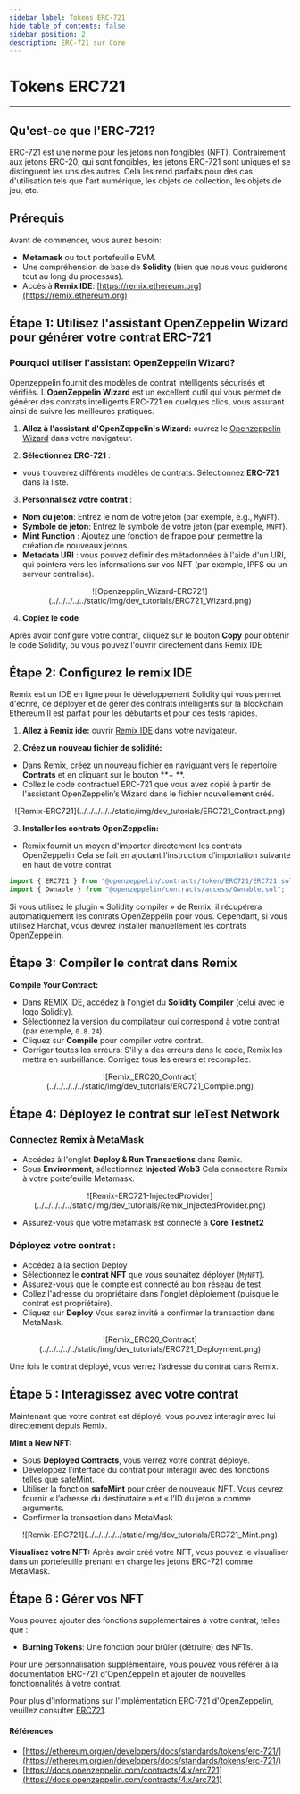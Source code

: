 ```yaml
---
sidebar_label: Tokens ERC-721
hide_table_of_contents: false
sidebar_position: 2
description: ERC-721 sur Core
---
```


# Tokens ERC721

---

## Qu'est-ce que l'ERC-721?

ERC-721 est une norme pour les jetons non fongibles (NFT). Contrairement aux jetons ERC-20, qui sont fongibles, les jetons ERC-721 sont uniques et se distinguent les uns des autres. Cela les rend parfaits pour des cas d'utilisation tels que l'art numérique, les objets de collection, les objets de jeu, etc.

## Prérequis

Avant de commencer, vous aurez besoin:

- **Metamask** ou tout portefeuille EVM.
- Une compréhension de base de **Solidity** (bien que nous vous guiderons tout au long du processus).
- Accès à **Remix IDE**: [https://remix.ethereum.org](https://remix.ethereum.org)

## Étape 1: Utilisez l'assistant OpenZeppelin Wizard pour générer votre contrat ERC-721

### Pourquoi utiliser l'assistant OpenZeppelin Wizard?

Openzeppelin fournit des modèles de contrat intelligents sécurisés et vérifiés. L'**OpenZeppelin Wizard** est un excellent outil qui vous permet de générer des contrats intelligents ERC-721 en quelques clics, vous assurant ainsi de suivre les meilleures pratiques.

1. **Allez à l'assistant d'OpenZeppelin's Wizard:** ouvrez le [Openzeppelin Wizard](https://wizard.openzeppelin.com/#erc721) dans votre navigateur.

2. **Sélectionnez ERC-721** :

- vous trouverez différents modèles de contrats. Sélectionnez **ERC-721** dans la liste.

3. **Personnalisez votre contrat** :

- **Nom du jeton**: Entrez le nom de votre jeton (par exemple, e.g., `MyNFT`).
- **Symbole de jeton**: Entrez le symbole de votre jeton (par exemple, `MNFT`).
- **Mint Function** : Ajoutez une fonction de frappe pour permettre la création de nouveaux jetons.
- **Metadata URI** : vous pouvez définir des métadonnées à l'aide d'un URI, qui pointera vers les informations sur vos NFT (par exemple, IPFS ou un serveur centralisé).

<p align="center">
![Openzepplin_Wizard-ERC721](../../../../../static/img/dev_tutorials/ERC721_Wizard.png)
</p>

4. **Copiez le code**

Après avoir configuré votre contrat, cliquez sur le bouton **Copy** pour obtenir le code Solidity, ou vous pouvez l'ouvrir directement dans Remix IDE

## Étape 2: Configurez le remix IDE

Remix est un IDE en ligne pour le développement Solidity qui vous permet d'écrire, de déployer et de gérer des contrats intelligents sur la blockchain Ethereum Il est parfait pour les débutants et pour des tests rapides.

1. **Allez à Remix ide:** ouvrir [Remix IDE](https://remix.ethereum.org/) dans votre navigateur.

2. **Créez un nouveau fichier de solidité:**

- Dans Remix, créez un nouveau fichier en naviguant vers le répertoire **Contrats** et en cliquant sur le bouton **+ **.
- Collez le code contractuel ERC-721 que vous avez copié à partir de l'assistant OpenZeppelin’s Wizard dans le fichier nouvellement créé.

<p align="center">
![Remix-ERC721](../../../../../static/img/dev_tutorials/ERC721_Contract.png)
</p>

3. **Installer les contrats OpenZeppelin:** 

- Remix fournit un moyen d'importer directement les contrats OpenZeppelin Cela se fait en ajoutant l’instruction d’importation suivante en haut de votre contrat

```javascript
import { ERC721 } from "@openzeppelin/contracts/token/ERC721/ERC721.sol";
import { Ownable } from "@openzeppelin/contracts/access/Ownable.sol";
```

Si vous utilisez le plugin « Solidity compiler » de Remix, il récupérera automatiquement les contrats OpenZeppelin pour vous. Cependant, si vous utilisez Hardhat, vous devrez installer manuellement les contrats OpenZeppelin.

## Étape 3: Compiler le contrat dans Remix

**Compile Your Contract:**

- Dans REMIX IDE, accédez à l'onglet du  **Solidity Compiler** (celui avec le logo Solidity).
- Sélectionnez la version du compilateur qui correspond à votre contrat (par exemple, `0.8.24`).
- Cliquez sur **Compile** pour compiler votre contrat.
- Corriger toutes les erreurs: S'il y a des erreurs dans le code, Remix les mettra en surbrillance. Corrigez tous les ereurs et recompilez.

<p align="center">
![Remix_ERC20_Contract](../../../../../static/img/dev_tutorials/ERC721_Compile.png)
</p>

## Étape 4: Déployez le contrat sur leTest Network

### Connectez Remix à MetaMask

- Accédez à l'onglet **Deploy & Run Transactions** dans Remix.
- Sous **Environment**, sélectionnez **Injected Web3** Cela connectera Remix à votre portefeuille Metamask.

<p align="center">
![Remix-ERC721-InjectedProvider](../../../../../static/img/dev_tutorials/Remix_InjectedProvider.png)
</p>

- Assurez-vous que votre métamask est connecté à **Core Testnet2**

### **Déployez votre contrat** :

- Accédez à la section Deploy
- Sélectionnez le **contrat NFT** que vous souhaitez déployer (`MyNFT`).
- Assurez-vous que le compte est connecté au bon réseau de test.
- Collez l'adresse du propriétaire dans l'onglet déploiement (puisque le contrat est propriétaire).
- Cliquez sur **Deploy** Vous serez invité à confirmer la transaction dans MetaMask.

<p align="center">
![Remix_ERC20_Contract](../../../../../static/img/dev_tutorials/ERC721_Deployment.png)
</p>

Une fois le contrat déployé, vous verrez l’adresse du contrat dans Remix.

## Étape 5 : Interagissez avec votre contrat

Maintenant que votre contrat est déployé, vous pouvez interagir avec lui directement depuis Remix.

**Mint a New NFT:**

- Sous **Deployed Contracts**, vous verrez votre contrat déployé.
- Développez l’interface du contrat pour interagir avec des fonctions telles que safeMint.
- Utiliser la fonction **safeMint** pour créer de nouveaux NFT. Vous devrez fournir « l’adresse du destinataire » et « l’ID du jeton » comme arguments.
- Confirmer la transaction dans MetaMask

<p align="center">
![Remix-ERC721](../../../../../static/img/dev_tutorials/ERC721_Mint.png)
</p>

**Visualisez votre NFT:** Après avoir créé votre NFT, vous pouvez le visualiser dans un portefeuille prenant en charge les jetons ERC-721 comme MetaMask.

## Étape 6 : Gérer vos NFT

Vous pouvez ajouter des fonctions supplémentaires à votre contrat, telles que :

* **Burning Tokens**: Une fonction pour brûler (détruire) des NFTs.

Pour une personnalisation supplémentaire, vous pouvez vous référer à la documentation ERC-721 d'OpenZeppelin et ajouter de nouvelles fonctionnalités à votre contrat.

Pour plus d'informations sur l'implémentation ERC-721 d'OpenZeppelin, veuillez consulter [ERC721](https://docs.openzeppelin.com/contracts/4.x/erc721).

#### Références

- [https://ethereum.org/en/developers/docs/standards/tokens/erc-721/](https://ethereum.org/en/developers/docs/standards/tokens/erc-721/)
- [https://docs.openzeppelin.com/contracts/4.x/erc721](https://docs.openzeppelin.com/contracts/4.x/erc721)
